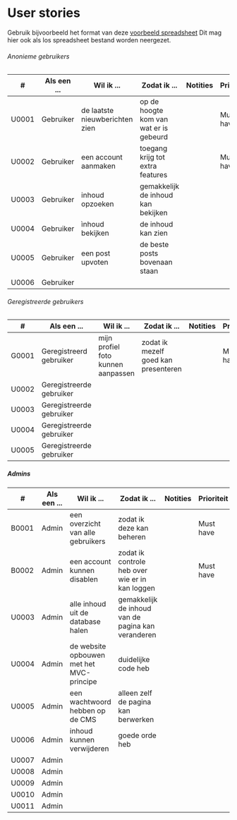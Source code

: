 # User stories

Gebruik bijvoorbeeld het format van deze [voorbeeld spreadsheet]
Dit mag hier ook als los spreadsheet bestand worden neergezet.

[voorbeeld spreadsheet]: <https://www.mountaingoatsoftware.com/blog/a-sample-format-for-a-spreadsheet-based-product-backlog>



###### Anonieme gebruikers

| # | Als een ... | Wil ik ... | Zodat ik ... | Notities | Prioriteit | Status |
| ------ | ------ | ------ | ------ | ------ | ------ | ------ |
| U0001 | Gebruiker | de laatste nieuwberichten zien | op de hoogte kom van wat er is gebeurd | | Must have | TODO |
| U0002 | Gebruiker | een account aanmaken | toegang krijg tot extra features | | Must have | TODO |
| U0003 | Gebruiker | inhoud opzoeken | gemakkelijk de inhoud kan bekijken |  |  | TODO |
| U0004 | Gebruiker | ìnhoud bekijken | de inhoud kan zien |  |  | TODO |
| U0005 | Gebruiker | een post upvoten | de beste posts bovenaan staan |  |  | TODO |
| U0006 | Gebruiker |  |  |  |  | TODO |


###### Geregistreerde gebruikers
| # | Als een ... | Wil ik ... | Zodat ik ... | Notities | Prioriteit | Status |
| ------ | ------ | ------ | ------ | ------ | ------ | ------ |
| G0001 | Geregistreerd gebruiker | mijn profiel foto kunnen aanpassen | zodat ik mezelf goed kan presenteren | | Must have | TODO |
| U0002 | Geregistreerde gebruiker |  |  |  |  | TODO |
| U0003 | Geregistreerde gebruiker |  |  |  |  | TODO |
| U0004 | Geregistreerde gebruiker |  |  |  |  | TODO |
| U0005 | Geregistreerde gebruiker |  |  |  |  | TODO |


##### Admins
| # | Als een ... | Wil ik ... | Zodat ik ... | Notities | Prioriteit | Status |
| ------ | ------ | ------ | ------ | ------ | ------ | ------ |
| B0001 | Admin | een overzicht van alle gebruikers | zodat ik deze kan beheren | | Must have | TODO |
| B0002 | Admin | een account kunnen disablen | zodat ik controle heb over wie er in kan loggen | | Must have | TODO |
| U0003 | Admin | alle inhoud uit de database halen | gemakkelijk de inhoud van de pagina kan veranderen |  |  | TODO |
| U0004 | Admin | de website opbouwen met het MVC-principe | duidelijke code heb |  |  | TODO |
| U0005 | Admin | een wachtwoord hebben op de CMS | alleen zelf de pagina kan berwerken |  |  | TODO |
| U0006 | Admin | inhoud kunnen verwijderen | goede orde heb |  |  | TODO |
| U0007 | Admin |  |  |  |  | TODO |
| U0008 | Admin |  |  |  |  | TODO |
| U0009 | Admin |  |  |  |  | TODO |
| U0010 | Admin |  |  |  |  | TODO |
| U0011 | Admin |  |  |  |  | TODO |



